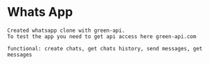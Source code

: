 # Whats App
    Created whatsapp clone with green-api.
    To test the app you need to get api access here green-api.com
    
    functional: create chats, get chats history, send messages, get messages

